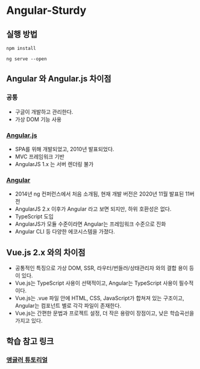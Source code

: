 # Angular-Sturdy

## 실행 방법
```
npm install

ng serve --open
```

## Angular 와 Angular.js 차이점

### 공통
- 구글이 개발하고 관리한다.
- 가상 DOM 기능 사용

### [Angular.js](https://angularjs.org/)

- SPA를 위해 개발되었고, 2010년 발표되었다.
- MVC 프레임워크 기반
- AngularJS 1.x 는 서버 렌더링 불가

### [Angular](https://angular.io/)

- 2014년 ng 컨퍼런스에서 처음 소개됨, 현재 개발 버전은 2020년 11월 발표된 11버전
- AngularJS 2.x 이후가 Angular 라고 보면 되지만, 하위 호환성은 없다.
- TypeScript 도입
- AngularJS가 모듈 수준이라면 Angular는 프레임워크 수준으로 진화
- Angular CLI 등 다양한 에코시스템을 가졌다.


## Vue.js 2.x 와의 차이점
- 공통적인 특징으로 가상 DOM, SSR, 라우터/번들러/상태관리자 와의 결합 용이 등 이 있다.
- Vue.js는 TypeScript 사용이 선택적이고, Angular는 TypeScript 사용이 필수적이다.
- Vue.js는 .vue 파일 안에 HTML, CSS, JavaScript가 합쳐져 있는 구조이고, Angular는 컴포넌트 별로 각각 파일이 존재한다.
- Vue.js는 간편한 문법과 프로젝트 설정, 더 작은 용량이 장점이고, 낮은 학습곡선을 가지고 있다.


## 학습 참고 링크

### [앵귤러 튜토리얼](https://lts0606.tistory.com/326?category=775312)